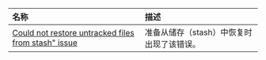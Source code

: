 | 名称 | 描述 |
| :-- | :-- |
| [Could not restore untracked files from stash" issue](../2019/03/developer/git/git-Issue-0.html) | 准备从储存（stash）中恢复时出现了该错误。 |